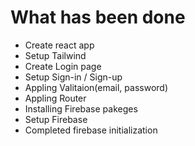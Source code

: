 # What has been done
- Create react app
- Setup Tailwind
- Create Login page
- Setup Sign-in / Sign-up
- Appling Valitaion(email, password)
- Appling Router
- Installing Firebase pakeges
- Setup Firebase
- Completed firebase initialization